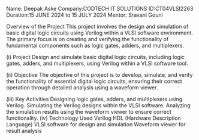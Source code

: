 Name: Deepak Aske
Company:CODTECH IT SOLUTIONS
ID:CT04VLSI2263
Duration:15 JUNE 2024 to 15 JULY 2024
Mentor: Sravani Gouni

Overview of the Project
This project involves the design and simulation of basic digital logic circuits using Verilog within a VLSI software environment. The primary focus is on creating and verifying the functionality of fundamental components such as logic gates, adders, and multiplexers.

(i) Project
Design and simulate basic digital logic circuits, including logic gates, adders, and multiplexers, using Verilog within a VLSI software tool.

(ii) Objective
The objective of this project is to develop, simulate, and verify the functionality of essential digital logic circuits, ensuring their correct operation through detailed analysis using a waveform viewer.

(iii) Key Activities
Designing logic gates, adders, and multiplexers using Verilog.
Simulating the Verilog designs within the VLSI software.
Analyzing the simulation results using the waveform viewer to ensure correct functionality.
(iv) Technology Used
Verilog HDL (Hardware Description Language)
VLSI software for design and simulation
Waveform viewer for result analysis
